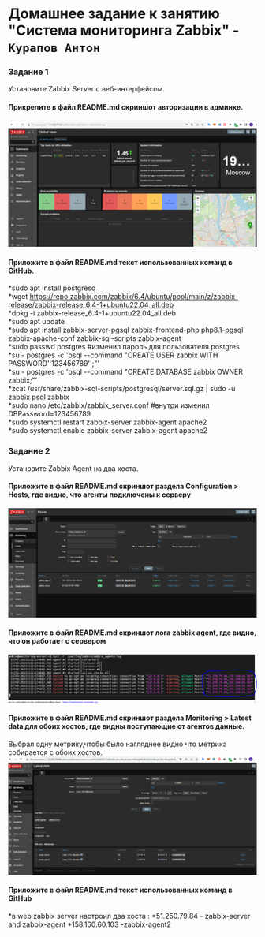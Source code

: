 # Домашнее задание к занятию "Система мониторинга Zabbix" - `Курапов Антон`


### Задание 1
Установите Zabbix Server с веб-интерфейсом.

#### Прикрепите в файл README.md скриншот авторизации в админке.
![alt text](https://github.com/AntonKurapov66/zabbix-hw/blob/main/img/1.PNG)
#### Приложите в файл README.md текст использованных команд в GitHub.
*sudo apt install postgresq  
*wget https://repo.zabbix.com/zabbix/6.4/ubuntu/pool/main/z/zabbix-release/zabbix-release_6.4-1+ubuntu22.04_all.deb  
*dpkg -i zabbix-release_6.4-1+ubuntu22.04_all.deb  
*sudo apt update  
*sudo apt install zabbix-server-pgsql zabbix-frontend-php php8.1-pgsql zabbix-apache-conf zabbix-sql-scripts zabbix-agent  
*sudo passwd postgres #изменил пароль для пользователя postgres  
*su - postgres -c 'psql --command "CREATE USER zabbix WITH PASSWORD'\'123456789\'';"'  
*su - postgres -c 'psql --command "CREATE DATABASE zabbix OWNER zabbix;"'  
*zcat /usr/share/zabbix-sql-scripts/postgresql/server.sql.gz | sudo -u zabbix psql zabbix  
*sudo nano /etc/zabbix/zabbix_server.conf #внутри изменил DBPassword=123456789  
*sudo systemctl restart zabbix-server zabbix-agent apache2  
*sudo systemctl enable zabbix-server zabbix-agent apache2  

### Задание 2
Установите Zabbix Agent на два хоста.

#### Приложите в файл README.md скриншот раздела Configuration > Hosts, где видно, что агенты подключены к серверу
![alt text](https://github.com/AntonKurapov66/zabbix-hw/blob/main/img/2.PNG)
#### Приложите в файл README.md скриншот лога zabbix agent, где видно, что он работает с сервером
![alt text](https://github.com/AntonKurapov66/zabbix-hw/blob/main/img/3.PNG)
#### Приложите в файл README.md скриншот раздела Monitoring > Latest data для обоих хостов, где видны поступающие от агентов данные.
Выбрал одну метрику,чтобы было нагляднее видно что метрика собирается с обоих хостов.
![alt text](https://github.com/AntonKurapov66/zabbix-hw/blob/main/img/4.PNG)
#### Приложите в файл README.md текст использованных команд в GitHub
*в web zabbix server настроил два хоста :
  *51.250.79.84 - zabbix-server and zabbix-agent
  *158.160.60.103 -zabbix-agent2
